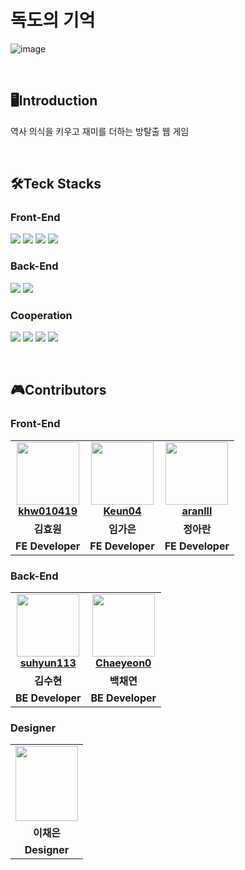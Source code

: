 # 독도의 기억


![image](https://github.com/user-attachments/assets/b318257d-88fc-4cf0-857b-327d0e2268ae)

<br>

## 🖥️Introduction
역사 의식을 키우고 재미를 더하는 방탈출 웹 게임 

<br>

## 🛠️Teck Stacks
### Front-End
<img src="https://img.shields.io/badge/react-61DAFB?style=for-the-badge&logo=react&logoColor=white"> <img src="https://img.shields.io/badge/html5-E34F26?style=for-the-badge&logo=html5&logoColor=white"> <img src="https://img.shields.io/badge/css3-1572B6?style=for-the-badge&logo=css3&logoColor=white"> <img src="https://img.shields.io/badge/JavaScript-F7DF1E?style=for-the-badge&logo=JavaScript&logoColor=white"/> 
<br>
### Back-End
<img src="https://img.shields.io/badge/Spring Boot-6DB33F?style=for-the-badge&logo=Spring Boot&logoColor=white"/> <img src="https://img.shields.io/badge/mysql-4479A1?style=for-the-badge&logo=mysql&logoColor=white">
<br>
### Cooperation
<img src="https://img.shields.io/badge/github-181717?style=for-the-badge&logo=github&logoColor=white"> <img src="https://img.shields.io/badge/notion-000000?style=for-the-badge&logo=notion&logoColor=white"> <img src="https://img.shields.io/badge/Figma-F24E1E?style=for-the-badge&logo=Figma&logoColor=white"> <img src="https://img.shields.io/badge/discord-5865F2?style=for-the-badge&logo=discord&logoColor=white">

<br>



## 🎮Contributors
### Front-End
<table>
  <tr>
    <td align="center">
      <a href="https://github.com/khw010419">
        <img src="https://avatars.githubusercontent.com/khw010419" height="100" width="100"><br/>
        <strong>khw010419</strong>
      </a>
    </td>
    <td align="center">
      <a href="https://github.com/Keun04">
        <img src="https://avatars.githubusercontent.com/Keun04" height="100" width="100"><br/>
        <strong>Keun04</strong>
      </a>
    </td>
    <td align="center">
      <a href="https://github.com/aranlll">
        <img src="https://avatars.githubusercontent.com/aranlll" height="100" width="100"><br/>
        <strong>aranlll</strong>
      </a>
    </td>
  </tr>
  <tr>
    <td align="center"><strong>김효원</strong></td>
    <td align="center"><strong>임가은</strong></td>
    <td align="center"><strong>정아란</strong></td>
  </tr>
  <tr>
    <td align="center"><strong>FE Developer</strong></td>
    <td align="center"><strong>FE Developer</strong></td>
    <td align="center"><strong>FE Developer</strong></td>
  </tr>
</table>


### Back-End
<table>
  <tr>
    <td align="center">
      <a href="https://github.com/suhyun113">
        <img src="https://avatars.githubusercontent.com/suhyun113" height="100" width="100"><br/>
        <strong>suhyun113</strong>
      </a>
    </td>
    <td align="center">
      <a href="https://github.com/Chaeyeon0">
        <img src="https://avatars.githubusercontent.com/Chaeyeon0" height="100" width="100"><br/>
        <strong>Chaeyeon0</strong>
      </a>
    </td>
  </tr>
  <tr>
    <td align="center"><strong>김수현</strong></td>
    <td align="center"><strong>백채연</strong></td>
  </tr>
  <tr>
    <td align="center"><strong>BE Developer</strong></td>
    <td align="center"><strong>BE Developer</strong></td>
  </tr>
</table>


### Designer
<table>
  <tr>
    <td align="center">
      <a href="https://github.com/suhyun113">
        <img src="https://github.com/user-attachments/assets/07fa009f-7d4e-4991-84aa-ba5dae8bda91" height=120 width=100><br/>
      </a>
    </td>
  </tr>
  <tr>
    <td align="center"><strong>이채은</strong></td>
  </tr>
  <tr>
    <td align="center"><strong>Designer</strong></td>
  </tr>
</table>

</div>

<br>

